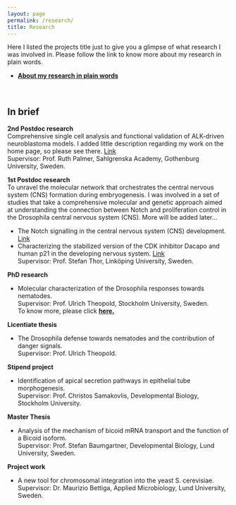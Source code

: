 ```yaml
---
layout: page
permalink: /research/
title: Research
---
```

Here I listed the projects title just to give you a glimpse of what research I was involved in. Please follow the link to know more about my research in plain words. 
 <ul>
	<li><b><a href="/About/about.pdf">About my research in plain words</a></b></li>
</ul><br>
<h2>In brief</h2>

<b> 2nd Postdoc research</b><br> 
Comprehensive single cell analysis and functional validation of ALK-driven neuroblastoma models. I added little description regarding my work on the home page, so please see there. <a href="https://badrul-arefin.github.io/">Link</a> <br>Supervisor: Prof. Ruth Palmer, Sahlgrenska Academy, Gothenburg University, Sweden. <br>


<b> 1st Postdoc research</b><br> 
To unravel the molecular network that orchestrates the central nervous system (CNS) formation during embryogenesis. I was involved in a set of studies that take a comprehensive molecular and genetic approach aimed at understanding the connection between Notch and proliferation control in the Drosophila central nervous system (CNS). More will be added later...
<br>
- The Notch signalling in the central nervous system (CNS) development. <a href="https://www.ncbi.nlm.nih.gov/pubmed/31825841">Link</a> <br>
- Characterizing the stabilized version of the CDK inhibitor Dacapo and human p21 in the developing nervous system. <a href="https://www.ncbi.nlm.nih.gov/pubmed/31289041">Link</a><br>Supervisor: Prof. Stefan Thor, Linköping University, Sweden.


<b>PhD research</b><br>
- Molecular characterization of the Drosophila responses towards nematodes.<br>Supervisor: Prof. Ulrich Theopold, Stockholm University, Sweden.<br> To know more, please click <b><a href="https://sites.google.com/view/badrularefin/research">here.</a></b><br>

<b>Licentiate thesis</b><br>
- The Drosophila defense towards nematodes and the contribution of danger signals. 
<br>Supervisor: Prof. Ulrich Theopold.


<b>Stipend project</b><br> 
- Identification of apical secretion pathways in epithelial tube morphogenesis.
<br> Supervisor: Prof. Christos Samakovlis, Developmental Biology, Stockholm University. 

<b>Master Thesis</b><br> 
- Analysis of the mechanism of bicoid mRNA transport and the function of a Bicoid isoform. 
<br> Supervisor: Prof. Stefan Baumgartner, Developmental Biology, Lund University, Sweden.   

<b>Project work</b><br> 
- A new tool for chromosomal integration into the yeast S. cerevisiae.
<br> Supervisor: Dr. Maurizio Bettiga, Applied Microbiology, Lund University, Sweden.



